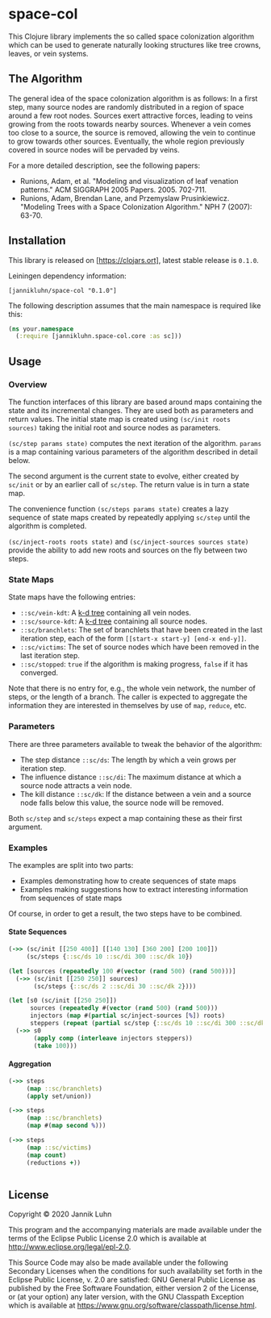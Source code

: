 # space-col

This Clojure library implements the so called space colonization algorithm which can be used to
generate naturally looking structures like tree crowns, leaves, or vein systems.

## The Algorithm

The general idea of the space colonization algorithm is as follows: In a first step, many source
nodes are randomly distributed in a region of space around a few root nodes. Sources exert
attractive forces, leading to veins growing from the roots towards nearby sources. Whenever a vein
comes too close to a source, the source is removed, allowing the vein to continue to grow towards
other sources. Eventually, the whole region previously covered in source nodes will be pervaded by
veins.

For a more detailed description, see the following papers:

- Runions, Adam, et al. "Modeling and visualization of leaf venation patterns." ACM SIGGRAPH 2005
  Papers. 2005. 702-711.
- Runions, Adam, Brendan Lane, and Przemyslaw Prusinkiewicz. "Modeling Trees with a Space
  Colonization Algorithm." NPH 7 (2007): 63-70.


## Installation

This library is released on [https://clojars.ort], latest stable release is `0.1.0`.

Leiningen dependency information:

```
[jannikluhn/space-col "0.1.0"]
```

The following description assumes that the main namespace is required like this:

```Clojure
(ns your.namespace
  (:require [jannikluhn.space-col.core :as sc]))
```

## Usage

### Overview

The function interfaces of this library are based around maps containing the state and its
incremental changes. They are used both as parameters and return values. The initial state map is
created using `(sc/init roots sources)` taking the initial root and source nodes as parameters.

`(sc/step params state)` computes the next iteration of the algorithm. `params` is a map containing
various parameters of the algorithm described in detail below.

The second argument is the current state to evolve, either created by `sc/init` or by an earlier
call of `sc/step`. The return value is in turn a state map.

The convenience function `(sc/steps params state)` creates a lazy sequence of state maps created
by repeatedly applying `sc/step` until the algorithm is completed.

`(sc/inject-roots roots state)` and `(sc/inject-sources sources state)` provide the ability to add
new roots and sources on the fly between two steps.

### State Maps

State maps have the following entries:

- `::sc/vein-kdt`: A [k-d tree](https://github.com/abscondment/clj-kdtree) containing all vein nodes.
- `::sc/source-kdt`: A [k-d tree](https://github.com/abscondment/clj-kdtree) containing all source
  nodes.
- `::sc/branchlets`: The set of branchlets that have been created in the last iteration step, each
  of the form `[[start-x start-y] [end-x end-y]]`.
- `::sc/victims`: The set of source nodes which have been removed in the last iteration step.
- `::sc/stopped`: `true` if the algorithm is making progress, `false` if it has converged.

Note that there is no entry for, e.g., the whole vein network, the number of steps, or the length
of a branch. The caller is expected to aggregate the information they are interested in themselves
by use of `map`, `reduce`, etc.

### Parameters

There are three parameters available to tweak the behavior of the algorithm:

- The step distance `::sc/ds`: The length by which a vein grows per iteration step.
- The influence distance `::sc/di`: The maximum distance at which a source node attracts a vein
  node.
- The kill distance `::sc/dk`: If the distance between a vein and a source node falls below this
  value, the source node will be removed.

Both `sc/step` and `sc/steps` expect a map containing these as their first argument.

### Examples

The examples are split into two parts:

- Examples demonstrating how to create sequences of state maps
- Examples making suggestions how to extract interesting information from sequences of state maps

Of course, in order to get a result, the two steps have to be combined.

#### State Sequences

```Clojure
(->> (sc/init [[250 400]] [[140 130] [360 200] [200 100]])
     (sc/steps {::sc/ds 10 ::sc/di 300 ::sc/dk 10})
```

```Clojure
(let [sources (repeatedly 100 #(vector (rand 500) (rand 500)))]
  (->> (sc/init [[250 250]] sources)
       (sc/steps {::sc/ds 2 ::sc/di 30 ::sc/dk 2})))
```

```Clojure
(let [s0 (sc/init [[250 250]])
      sources (repeatedly #(vector (rand 500) (rand 500)))
      injectors (map #(partial sc/inject-sources [%]) roots)
      steppers (repeat (partial sc/step {::sc/ds 10 ::sc/di 300 ::sc/dk 10}))]
  (->> s0
       (apply comp (interleave injectors steppers))
       (take 100)))
```

#### Aggregation

```Clojure
(->> steps
     (map ::sc/branchlets)
     (apply set/union))
```

```Clojure
(->> steps
     (map ::sc/branchlets)
     (map #(map second %)))
```

```Clojure
(->> steps
     (map ::sc/victims)
     (map count)
     (reductions +))
```

```Clojure

```

## License

Copyright © 2020 Jannik Luhn

This program and the accompanying materials are made available under the
terms of the Eclipse Public License 2.0 which is available at
http://www.eclipse.org/legal/epl-2.0.

This Source Code may also be made available under the following Secondary
Licenses when the conditions for such availability set forth in the Eclipse
Public License, v. 2.0 are satisfied: GNU General Public License as published by
the Free Software Foundation, either version 2 of the License, or (at your
option) any later version, with the GNU Classpath Exception which is available
at https://www.gnu.org/software/classpath/license.html.
